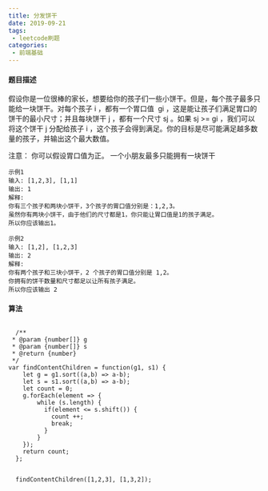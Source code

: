 ```yaml
---
title: 分发饼干
date: 2019-09-21
tags:
 - leetcode刷题
categories:
 - 前端基础
---
```

#### 题目描述

假设你是一位很棒的家长，想要给你的孩子们一些小饼干。但是，每个孩子最多只能给一块饼干。对每个孩子 i ，都有一个胃口值  gi ，这是能让孩子们满足胃口的饼干的最小尺寸；并且每块饼干 j ，都有一个尺寸 sj 。如果 sj >= gi ，我们可以将这个饼干 j 分配给孩子 i ，这个孩子会得到满足。你的目标是尽可能满足越多数量的孩子，并输出这个最大数值。

注意：
你可以假设胃口值为正。
一个小朋友最多只能拥有一块饼干

    示例1
    输入: [1,2,3], [1,1]
    输出: 1
    解释:
    你有三个孩子和两块小饼干，3个孩子的胃口值分别是：1,2,3。
    虽然你有两块小饼干，由于他们的尺寸都是1，你只能让胃口值是1的孩子满足。
    所以你应该输出1。

    示例2
    输入: [1,2], [1,2,3]
    输出: 2
    解释:
    你有两个孩子和三块小饼干，2 个孩子的胃口值分别是 1,2。
    你拥有的饼干数量和尺寸都足以让所有孩子满足。
    所以你应该输出 2

#### 算法

```

  /**
 * @param {number[]} g
 * @param {number[]} s
 * @return {number}
 */
var findContentChildren = function(g1, s1) {
    let g = g1.sort((a,b) => a-b);
    let s = s1.sort((a,b) => a-b);
    let count = 0;
    g.forEach(element => {
        while (s.length) {
          if(element <= s.shift()) {
            count ++;
            break;
          }
        }
    });
    return count;
  };


  findContentChildren([1,2,3], [1,3,2]);

```
